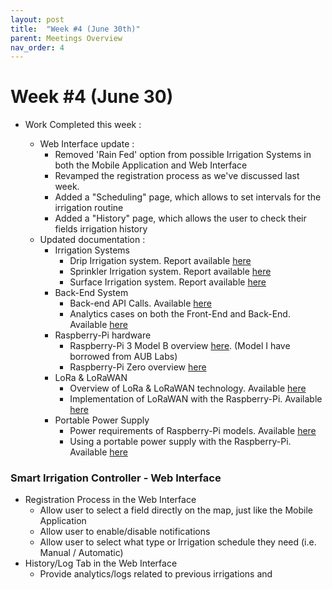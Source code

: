 ```yaml
---
layout: post
title:  "Week #4 (June 30th)"
parent: Meetings Overview
nav_order: 4
---
```


# Week #4 (June 30)

- Work Completed this week :

  - Web Interface update  : 
    - Removed 'Rain Fed' option from possible Irrigation Systems in both the Mobile Application and Web Interface
    - Revamped the registration process as we've discussed last week.
    - Added a "Scheduling" page, which allows to set intervals for the irrigation routine
    - Added a "History" page, which allows the user to check their fields irrigation history
  - Updated documentation :
    - Irrigation Systems
      - Drip Irrigation system. Report available [here]()
      - Sprinkler Irrigation system. Report available [here]()
      - Surface Irrigation system. Report available [here]()
    - Back-End System
      - Back-end API Calls. Available [here]()
      - Analytics cases on both the Front-End and Back-End. Available [here]()
    - Raspberry-Pi hardware
      - Raspberry-Pi 3 Model B overview [here](). (Model I have borrowed from AUB Labs)
      - Raspberry-Pi Zero overview [here]()
    - LoRa & LoRaWAN
      - Overview of LoRa & LoRaWAN technology. Available [here]()
      - Implementation of LoRaWAN with the Raspberry-Pi. Available [here]()
    - Portable Power Supply
      - Power requirements of Raspberry-Pi models. Available [here]()
      - Using a portable power supply with the Raspberry-Pi. Available [here]()

### Smart Irrigation Controller - Web Interface

- Registration Process in the Web Interface
  - Allow user to select a field directly on the map, just like the Mobile Application
  - Allow user to enable/disable notifications
  - Allow user to select what type or Irrigation schedule they need (i.e. Manual / Automatic)
- History/Log Tab in the Web Interface
  - Provide analytics/logs related to previous irrigations and 